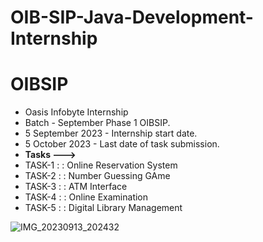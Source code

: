 # OIB-SIP-Java-Development-Internship
# OIBSIP
- Oasis Infobyte Internship
- Batch - September Phase 1 OIBSIP.
- 5 September 2023 - Internship start date.
- 5 October 2023 - Last date of task submission.
- **Tasks --->**
- TASK-1 : : Online Reservation System
- TASK-2 : : Number Guessing GAme
- TASK-3 : : ATM Interface
- TASK-4 : : Online Examination
- TASK-5 : : Digital Library Management

![IMG_20230913_202432](https://github.com/SoumyadipPal26/OIBSIP/assets/128726200/f45c8c15-80d8-4a26-afee-576c0606bf86)
